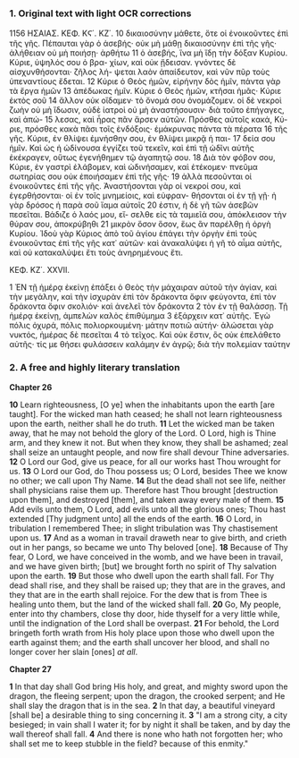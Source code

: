 ### 1. Original text with light OCR corrections

1156 ΗΣΑΙΑΣ. ΚΕΦ. ΚϚ΄. ΚΖ΄.
10 δικαιοσύνην μάθετε, ὅτε οἱ ἐνοικοῦντες ἐπὶ τῆς γῆς. Πέπαυται γὰρ ὁ ἀσεβής· οὐκ μὴ
μάθῃ δικαιοσύνην ἐπὶ τῆς γῆς· ἀλήθειαν οὐ μὴ ποιήσῃ· ἀρθήτω
11 ὁ ἀσεβής, ἵνα μὴ ἴδῃ τὴν δόξαν Κυρίου. Κύριε, ὑψηλός σου ὁ βρα-
χίων, καὶ οὐκ ᾔδεισαν. γνόντες δὲ αἰσχυνθήσονται· ζῆλος λή-
ψεται λαὸν ἀπαίδευτον, καὶ νῦν πῦρ τοὺς ὑπεναντίους ἔδεται.
12 Κύριε ὁ Θεὸς ἡμῶν, εἰρήνην δὸς ἡμῖν, πάντα γὰρ τὰ ἔργα ἡμῶν
13 ἀπέδωκας ἡμῖν. Κύριε ὁ Θεὸς ἡμῶν, κτῆσαι ἡμᾶς· Κύριε ἐκτὸς σοῦ
14 ἄλλον οὐκ οἴδαμεν· τὸ ὄνομά σου ὀνομάζομεν. οἱ δὲ νεκροὶ ζωὴν οὐ μὴ
ἴδωσιν, οὐδὲ ἰατροὶ οὐ μὴ ἀναστήσουσιν· διὰ τοῦτο ἐπήγαγες, καὶ ἀπώ-
15 λεσας, καὶ ἦρας πᾶν ἄρσεν αὐτῶν. Πρόσθες αὐτοῖς κακά, Κύ-
ριε, πρόσθες κακὰ πᾶσι τοῖς ἐνδόξοις· ἐμάκρυνας πάντα τὰ πέρατα
16 τῆς γῆς. Κύριε, ἐν θλίψει ἐμνήσθην σου, ἐν θλίψει μικρᾷ ἡ παι-
17 δεία σου ἡμῖν. Καὶ ὡς ἡ ὠδίνουσα ἐγγίζει τοῦ τεκεῖν, καὶ
ἐπὶ τῇ ὠδῖνι αὐτῆς ἐκέκραγεν, οὕτως ἐγενήθημεν τῷ ἀγαπητῷ σου.
18 Διὰ τὸν φόβον σου, Κύριε, ἐν γαστρὶ ἐλάβομεν, καὶ ὠδινήσαμεν,
καὶ ἐτέκομεν· πνεῦμα σωτηρίας σου οὐκ ἐποιήσαμεν ἐπὶ τῆς γῆς·
19 ἀλλὰ πεσοῦνται οἱ ἐνοικοῦντες ἐπὶ τῆς γῆς. Ἀναστήσονται γὰρ
οἱ νεκροί σου, καὶ ἐγερθήσονται· οἱ ἐν τοῖς μνημείοις, καὶ εὐφραν-
θήσονται οἱ ἐν τῇ γῇ· ἡ γὰρ δρόσος ἡ παρὰ σοῦ ἴαμα αὐτοῖς
20 ἐστιν, ἡ δὲ γῆ τῶν ἀσεβῶν πεσεῖται. Βάδιζε ὁ λαός μου, εἴ-
σελθε εἰς τὰ ταμιεῖά σου, ἀπόκλεισον τὴν θύραν σου, ἀποκρύβηθι
21 μικρὸν ὅσον ὅσον, ἕως ἂν παρέλθῃ ἡ ὀργὴ Κυρίου. Ἰδοὺ
γὰρ Κύριος ἀπὸ τοῦ ἁγίου ἐπάγει τὴν ὀργὴν ἐπὶ τοὺς ἐνοικοῦντας
ἐπὶ τῆς γῆς κατ᾿ αὐτῶν· καὶ ἀνακαλύψει ἡ γῆ τὸ αἷμα αὐτῆς,
καὶ οὐ κατακαλύψει ἔτι τοὺς ἀνηρημένους ἔτι.

ΚΕΦ. ΚΖ΄. XXVII.

1 ἘΝ τῇ ἡμέρᾳ ἐκείνῃ ἐπάξει ὁ Θεὸς τὴν μάχαιραν αὐτοῦ
τὴν ἁγίαν, καὶ τὴν μεγάλην, καὶ τὴν ἰσχυρὰν ἐπὶ τὸν δράκοντα ὄφιν
φεύγοντα, ἐπὶ τὸν δράκοντα ὄφιν σκολιόν· καὶ ἀνελεῖ τὸν δράκοντα
2 τὸν ἐν τῇ θαλάσσῃ. Τῇ ἡμέρᾳ ἐκείνῃ, ἀμπελὼν καλὸς ἐπιθύμημα
3 ἐξάρχειν κατ᾿ αὐτῆς. Ἐγὼ πόλις ὀχυρά, πόλις πολιορκουμένη·
μάτην ποτιῶ αὐτήν· ἀλώσεται γὰρ νυκτός, ἡμέρας δὲ πεσεῖται
4 τὸ τεῖχος. Καὶ οὐκ ἔστιν, ὃς οὐκ ἐπελάθετο αὐτῆς· τίς με θήσει
φυλάσσειν καλάμην ἐν ἀγρῷ; διὰ τὴν πολεμίαν ταύτην

### 2. A free and highly literary translation

**Chapter 26**

**10** Learn righteousness, [O ye] when the inhabitants upon the earth [are taught]. For the wicked man hath ceased; he shall not learn righteousness upon the earth, neither shall he do truth.
**11** Let the wicked man be taken away, that he may not behold the glory of the Lord. O Lord, high is Thine arm, and they knew it not. But when they know, they shall be ashamed; zeal shall seize an untaught people, and now fire shall devour Thine adversaries.
**12** O Lord our God, give us peace, for all our works hast Thou wrought for us.
**13** O Lord our God, do Thou possess us; O Lord, besides Thee we know no other; we call upon Thy Name.
**14** But the dead shall not see life, neither shall physicians raise them up. Therefore hast Thou brought [destruction upon them], and destroyed [them], and taken away every male of them.
**15** Add evils unto them, O Lord, add evils unto all the glorious ones; Thou hast extended [Thy judgment unto] all the ends of the earth.
**16** O Lord, in tribulation I remembered Thee; in slight tribulation was Thy chastisement upon us.
**17** And as a woman in travail draweth near to give birth, and crieth out in her pangs, so became we unto Thy beloved [one].
**18** Because of Thy fear, O Lord, we have conceived in the womb, and we have been in travail, and we have given birth; [but] we brought forth no spirit of Thy salvation upon the earth.
**19** But those who dwell upon the earth shall fall. For Thy dead shall rise, and they shall be raised up; they that are in the graves, and they that are in the earth shall rejoice. For the dew that is from Thee is healing unto them, but the land of the wicked shall fall.
**20** Go, My people, enter into thy chambers, close thy door, hide thyself for a very little while, until the indignation of the Lord shall be overpast.
**21** For behold, the Lord bringeth forth wrath from His holy place upon those who dwell upon the earth against them; and the earth shall uncover her blood, and shall no longer cover her slain [ones] *at all*.

**Chapter 27**

**1** In that day shall God bring His holy, and great, and mighty sword upon the dragon, the fleeing serpent; upon the dragon, the crooked serpent; and He shall slay the dragon that is in the sea.
**2** In that day, a beautiful vineyard [shall be] a desirable thing to sing concerning it.
**3** "I am a strong city, a city besieged; in vain shall I water it; for by night it shall be taken, and by day the wall thereof shall fall.
**4** And there is none who hath not forgotten her; who shall set me to keep stubble in the field? because of this enmity."